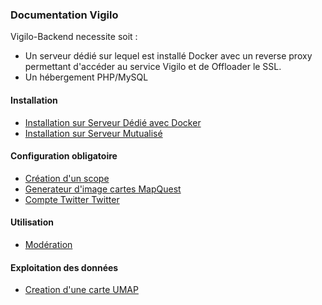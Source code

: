 ### Documentation Vigilo

Vigilo-Backend necessite soit :
* Un serveur dédié sur lequel est installé Docker avec un reverse proxy permettant d'accéder au service Vigilo et de Offloader le SSL.
* Un hébergement PHP/MySQL

#### Installation
 * [Installation sur Serveur Dédié avec Docker](INSTALLATION_DEDIE.md)
 * [Installation sur Serveur Mutualisé](INSTALLTION_MUTUALISE.md)
#### Configuration obligatoire
 * [Création d'un scope](CONFIGURATION_SCOPE.md)
 * [Generateur d'image cartes MapQuest](CONFIGURATION_MAPQUEST.md)
 * [Compte Twitter Twitter](CONFIGURATION_TWITTER.md)
#### Utilisation
 * [Modération](MODERATION.md)
#### Exploitation des données
 * [Creation d'une carte UMAP](CONFIGURATION_UMAP.md)


